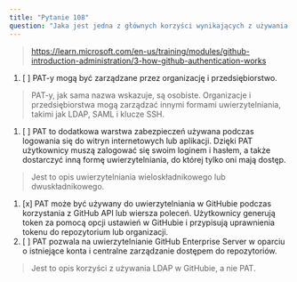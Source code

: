 ```yaml
---
title: "Pytanie 108"
question: "Jaka jest jedna z głównych korzyści wynikających z używania Personal Access Token (PAT) zamiast standardowego loginu i hasła do uwierzytelniania w GitHubie?"
---
```


> https://learn.microsoft.com/en-us/training/modules/github-introduction-administration/3-how-github-authentication-works  
1. [ ] PAT-y mogą być zarządzane przez organizację i przedsiębiorstwo.  
> PAT-y, jak sama nazwa wskazuje, są osobiste. Organizacje i przedsiębiorstwa mogą zarządzać innymi formami uwierzytelniania, takimi jak LDAP, SAML i klucze SSH.  
1. [ ] PAT to dodatkowa warstwa zabezpieczeń używana podczas logowania się do witryn internetowych lub aplikacji. Dzięki PAT użytkownicy muszą zalogować się swoim loginem i hasłem, a także dostarczyć inną formę uwierzytelniania, do której tylko oni mają dostęp.  
> Jest to opis uwierzytelniania wieloskładnikowego lub dwuskładnikowego.  
1. [x] PAT może być używany do uwierzytelniania w GitHubie podczas korzystania z GitHub API lub wiersza poleceń. Użytkownicy generują token za pomocą opcji ustawień w GitHubie i przypisują uprawnienia tokenu do repozytorium lub organizacji.  
1. [ ] PAT pozwala na uwierzytelnianie GitHub Enterprise Server w oparciu o istniejące konta i centralne zarządzanie dostępem do repozytoriów.  
> Jest to opis korzyści z używania LDAP w GitHubie, a nie PAT.  
